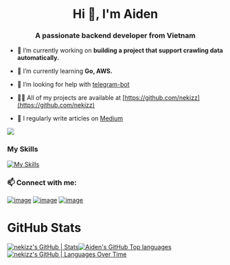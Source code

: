 <h1 align="center">Hi 👋, I'm Aiden</h1>
<h3 align="center">A passionate backend developer from Vietnam</h3>

- 🔭 I’m currently working on **building a project that support crawling data automatically.**

- 🌱 I’m currently learning **Go, AWS.**

- 🤝 I’m looking for help with [telegram-bot](https://github.com/nekizz/telegram-bot.git)

- 👨‍💻 All of my projects are available at [https://github.com/nekizz](https://github.com/nekizz)

- 📝 I regularly write articles on [Medium](Medium)

![](https://github.com/nekizz)

### My Skills

[![My Skills](https://skillicons.dev/icons?i=go,docker,aws,mysql,postgresql,git)](https://skillicons.dev)

[//]: # (### Donate me coffee and Origami paper:)

[//]: # ()
[//]: # ([![Buy me a Coffee]&#40;https://img.shields.io/badge/Buy_Me_A_Coffee-FFDD00?style=for-the-badge&logo=buy-me-a-coffee&logoColor=black&#41;]&#40;https://www.buymeacoffee.com/gryqhon&#41;)

### 📫 Connect with me:

[![image](https://img.shields.io/badge/LinkedIn-0077B5?style=for-the-badge&logo=linkedin&logoColor=white)](https://www.linkedin.com/in/nguyen-quang-minh-50862a211)
[![image](https://img.shields.io/badge/Instagram-E4405F?style=for-the-badge&logo=instagram&logoColor=white)](https://www.instagram.com/_nqm511__/)
[![image](https://img.shields.io/badge/Gmail-D14836?style=for-the-badge&logo=gmail&logoColor=white)](mailto:drminhvipoi2000@gmail.com)


# GitHub Stats

[![nekizz's GitHub | Stats](https://stats.quira.sh/nekizz/github?theme=light)](https://quira.sh?utm_source=widgets&utm_campaign=nekizz)[![Aiden's GitHub Top languages](http://github-profile-summary-cards.vercel.app/api/cards/repos-per-language?username=nekizz&theme=default)](https://github.com/vn7n24fzkq/github-profile-summary-cards)
[![nekizz's GitHub | Languages Over Time](https://stats.quira.sh/nekizz/languages-over-time?theme=light)](https://quira.sh?utm_source=widgets&utm_campaign=nekizz)

<!--
**Aiden/nekizz** is a ✨ _special_ ✨ repository because its `README.md` (this file) appears on your GitHub profile.

Here are some ideas to get you started:

- 🔭 I’m currently working on ...
- 🌱 I’m currently learning ...
- 👯 I’m looking to collaborate on ...
- 🤔 I’m looking for help with ...
- 💬 Ask me about ...
- 😄 Pronouns: ...
- ⚡ Fun fact: ...
-->